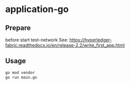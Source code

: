 # application-go

## Prepare
before start test-network
See: https://hyperledger-fabric.readthedocs.io/en/release-2.2/write_first_app.html

## Usage

```sh
go mod vendor
go run main.go
```